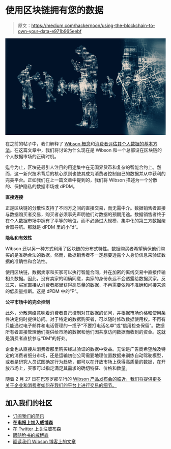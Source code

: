 # 使用区块链拥有您的数据

> 原文：<https://medium.com/hackernoon/using-the-blockchain-to-own-your-data-e971b965eebf>

![](img/3e79abb60b7230e72284a847c48113c9.png)

在之前的帖子中，我们解释了 [Wibson 概念](https://hackernoon.com/introducing-wibson-a-decentralized-data-marketplace-empowering-individuals-to-monetize-their-own-7747b59bfef1)和[消费者评估其个人数据的基本方法](/@wibson/how-much-is-your-data-worth-at-least-240-per-year-likely-much-more-984e250c2ffa)。在这篇文章中，我们将讨论为什么现在是 Wibson 和一个总部设在区块链的个人数据市场的正确时机。

迄今为止，区块链最引人注目的用途集中在无国界货币和复杂的智能合约上。然而，这一新兴技术背后的核心原则也使其成为消费者控制自己的数据并从中获利的完美平台。正如我们在上一篇文章中提到的，我们将 Wibson 描述为一个分散的、保护隐私的数据市场或 dPDM。

**直接连接**

正是区块链的分散性支持了不同方之间的直接交易，而无需中介。数据销售者直接与数据购买者交易，购买者必须事先声明他们对数据的预期用途。数据销售者终于在个人数据市场中拥有了平等的地位，而不必通过大规模、集中化的第三方数据聚合器导航。那就是 dPDM 里的小“d”。

**隐私和有效性**

Wibson 还以另一种方式利用了区块链的分布式特性。数据购买者希望确保他们购买的是准确合法的数据。然而，数据销售者不一定想要透露个人身份信息来验证数据的准确性和合法性。

使用区块链，数据卖家和买家可以执行智能合同，并在加密的离线交易中直接传输相关数据。因此，没有卖家的明确同意，卖家的身份永远不会透露给数据买家。反过来，买家直接从消费者那里获得高质量的数据，不再需要依赖不准确和间接来源的低质量推断。这是 dPDM 中的“P”。

**公平市场中的完全控制**

此外，分散网络意味着消费者自己控制对其数据的访问，并根据市场价格和使用条件决定何时提供访问。对于特定的数据购买者，可以随时修改数据使用权。不再有只能通过电子邮件和电话管理的一揽子“不要打电话名单”或“信用检查保留”。数据所有者直接管理他们提供给市场的数据和他们因共享访问数据而收到的资金。这就是消费者直接参与“DM”的好处。

企业也从直接从消费者那里购买经过验证的数据中受益。无论是广告商希望触及特定的消费者细分市场，还是运输初创公司需要地理位置数据来训练自动驾驶模型，或者是研究人员试图确定行为趋势，都可以在开放市场上获得高质量的数据，在开放市场上，买家可以指定满足其需求的确切特征、价格和数量。

随着 2 月 27 日在巴塞罗那举行的 [Wibson 产品发布会的临近，我们将提供更多关于企业和消费者如何在我们的平台上进行交易的细节。](https://wibson.splashthat.com/)

## 加入我们的社区

*   [订阅我们的简讯](https://wibson.us17.list-manage.com/subscribe/post?u=c7c328a7d3ab8f8b649cf066d&id=4395ef8d87)
*   [**在电报上加入威博森**](https://t.me/wibsoncommunity)
*   [在 Twitter 上关注威布森](https://twitter.com/WibsonOrg)
*   [跟随脸书的威博森](https://www.facebook.com/WibsonOrg/)
*   [阅读我们 Wibson 博客上的文章](/@wibson)